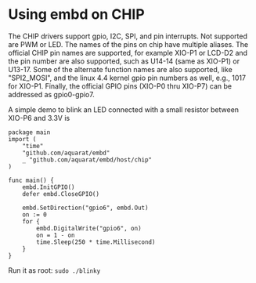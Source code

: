 # Using embd on CHIP

The CHIP drivers support gpio, I2C, SPI, and pin interrupts. Not supported are PWM or LED.
The names of the pins on chip have multiple aliases. The official CHIP pin names are supported,
for example XIO-P1 or LCD-D2 and the pin number are also supported, such as U14-14 (same as XIO-P1)
or U13-17. Some of the alternate function names are also supported, like "SPI2_MOSI", and the
linux 4.4 kernel gpio pin numbers as well, e.g., 1017 for XIO-P1. Finally, the official GPIO pins
(XIO-P0 thru XIO-P7) can be addressed as gpio0-gpio7.

A simple demo to blink an LED connected with a small resistor between XIO-P6 and 3.3V is

```
package main
import (
	"time"
	"github.com/aquarat/embd"
	_ "github.com/aquarat/embd/host/chip"
)

func main() {
	embd.InitGPIO()
	defer embd.CloseGPIO()

	embd.SetDirection("gpio6", embd.Out)
	on := 0
	for {
		embd.DigitalWrite("gpio6", on)
		on = 1 - on
		time.Sleep(250 * time.Millisecond)
	}
}
```
Run it as root: `sudo ./blinky`

